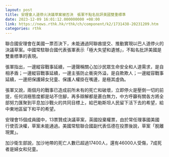 ```yaml
---
layout: post
title: 安理會人道停火決議草案被否決　張軍不點名批評美國雙重標準
date: 2023-12-09 16:01:12.000000000 +08:00
link: https://news.rthk.hk/rthk/ch/component/k2/1731438-20231209.htm
categories: rthk
---
```


聯合國安理會在美國一票否決下，未能通過阿聯酋提交、推動實現以巴人道停火的決議草案。中國常駐聯合國代表張軍表示「極大失望和遺憾」，不點名批評美國是雙重標準的表現。

張軍指出，一邊縱容戰事延續，一邊聲稱關心加沙民眾生命安全和人道需求，是自相矛盾；一邊縱容戰事延續，一邊主張防止衝突外溢，是自欺欺人；一邊縱容戰事延續，一邊把保護婦女兒童、保護人權掛在嘴邊，是極其虛偽。

張軍又說，兩個月的戰事已造成前所未有的死亡和破壞，立即停火是壓倒一切的前提，任何消極態度都是站不住腳，再多辯解都是蒼白無力，中方呼籲有關各方將全部努力匯聚到平息加沙戰火的共同目標上，給巴勒斯坦人民留下活下去的希望，給中東地區留下和平的希望。

安理會15個成員國中，13票贊成決議草案，英國投棄權票，由於常任理事國美國行使否決權，草案未能通過。美國常駐聯合國副代表伍德在投票後說，草案「脫離現實」。

加沙衛生部說，加沙地帶的死亡人數已超過17400人，還有46000人受傷，7成死者是婦女和兒童。
